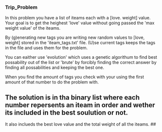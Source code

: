 ### Trip_Problem ###

In this problem you have a list of iteams each with a [love. weight] value.
Your goal is to get the heighest 'love' value without going passed the 'max weight value'
of the iteams. 

By (g)enerating new tags you are writing new random values to [love, weight] stored in the 'iteam_tags.txt' file.
(U)se current tags keeps the tags in the file and uses them for the problem.

You can eaither use 'evolution' which uses a genetic algorithum to find best possability out of the list or
'brute' by forcibly finding the correct answer by finding all possabilities and keeping the best one.

When you find the amount of tags you check with your using the first amount of that number to do the problem with. 

## The solution is in tha binary list where each number repersents an iteam in order and wether its included in the best soulution or not. 
   It also inclueds the best love value and the total weight of all the iteams. ##

